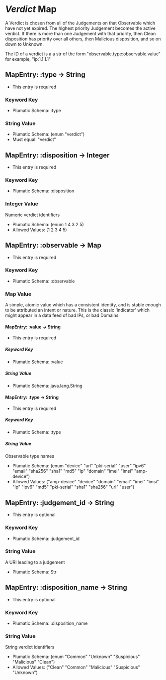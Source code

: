 # *Verdict* Map

A Verdict is chosen from all of the Judgements on that Observable which have not yet expired.  The highest priority Judgement becomes the active verdict.  If there is more than one Judgement with that priority, then Clean disposition has priority over all others, then Malicious disposition, and so on down to Unknown.

 The ID of a verdict is a a str of the form "observable.type:observable.value" for example, "ip:1.1.1.1"


## MapEntry: :type -> String

* This entry is required

### Keyword Key

* Plumatic Schema: :type

### String Value

* Plumatic Schema: (enum "verdict")
* Must equal: "verdict"

## MapEntry: :disposition -> Integer

* This entry is required

### Keyword Key

* Plumatic Schema: :disposition

### Integer Value

Numeric verdict identifiers

* Plumatic Schema: (enum 1 4 3 2 5)
* Allowed Values: (1 2 3 4 5)

## MapEntry: :observable -> Map

* This entry is required

### Keyword Key

* Plumatic Schema: :observable

### Map Value

A simple, atomic value which has a consistent identity, and is stable enough to be attributed an intent or nature.  This is the classic 'indicator' which might appear in a data feed of bad IPs, or bad Domains.


#### MapEntry: :value -> String

* This entry is required

##### Keyword Key

* Plumatic Schema: :value

##### String Value

* Plumatic Schema: java.lang.String

#### MapEntry: :type -> String

* This entry is required

##### Keyword Key

* Plumatic Schema: :type

##### String Value

Observable type names

* Plumatic Schema: (enum "device" "url" "pki-serial" "user" "ipv6" "email" "sha256" "sha1" "md5" "ip" "domain" "imei" "imsi" "amp-device")
* Allowed Values: ("amp-device" "device" "domain" "email" "imei" "imsi" "ip" "ipv6" "md5" "pki-serial" "sha1" "sha256" "url" "user")

## MapEntry: :judgement_id -> String

* This entry is optional

### Keyword Key

* Plumatic Schema: :judgement_id

### String Value

A URI leading to a judgement

* Plumatic Schema: Str

## MapEntry: :disposition_name -> String

* This entry is optional

### Keyword Key

* Plumatic Schema: :disposition_name

### String Value

String verdict identifiers

* Plumatic Schema: (enum "Common" "Unknown" "Suspicious" "Malicious" "Clean")
* Allowed Values: ("Clean" "Common" "Malicious" "Suspicious" "Unknown")
